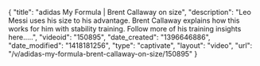 {
    "title": "adidas My Formula | Brent Callaway on size",
    "description": "Leo Messi uses his size to his advantage. Brent Callaway explains how this works for him with stability training. Follow more of his training insights here.....",
    "videoid": "150895",
    "date_created": "1396646886",
    "date_modified": "1418181256",
    "type": "captivate",
    "layout": "video",
    "url": "\/v\/adidas-my-formula-brent-callaway-on-size\/150895"
}